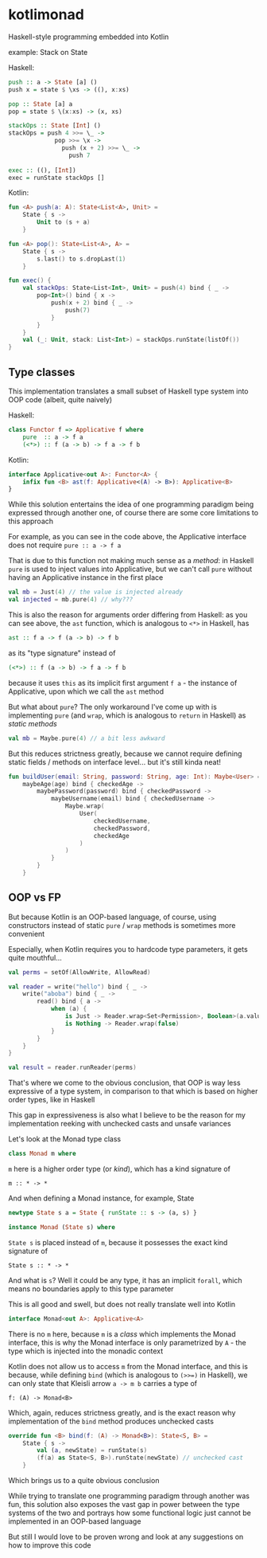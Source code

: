# kotlimonad

Haskell-style programming embedded into Kotlin

example: Stack on State

Haskell:
```haskell
push :: a -> State [a] ()
push x = state $ \xs -> ((), x:xs)

pop :: State [a] a
pop = state $ \(x:xs) -> (x, xs)

stackOps :: State [Int] ()
stackOps = push 4 >>= \_ -> 
             pop >>= \x ->
               push (x + 2) >>= \_ ->
                 push 7
                 
exec :: ((), [Int])
exec = runState stackOps []
```

Kotlin:
```kotlin
fun <A> push(a: A): State<List<A>, Unit> =
    State { s ->
        Unit to (s + a)
    }

fun <A> pop(): State<List<A>, A> =
    State { s ->
        s.last() to s.dropLast(1)
    }

fun exec() {
    val stackOps: State<List<Int>, Unit> = push(4) bind { _ ->
        pop<Int>() bind { x ->
            push(x + 2) bind { _ ->
                push(7)
            }
        }
    }
    val (_: Unit, stack: List<Int>) = stackOps.runState(listOf())
}
```

## Type classes

This implementation translates a small subset 
of Haskell type system into 
OOP code (albeit, quite naively)

Haskell:
```haskell
class Functor f => Applicative f where
    pure  :: a -> f a
    (<*>) :: f (a -> b) -> f a -> f b
```

Kotlin:
```kotlin
interface Applicative<out A>: Functor<A> {
    infix fun <B> ast(f: Applicative<(A) -> B>): Applicative<B>
}
```

While this solution entertains the idea of one programming
paradigm being expressed through another one, of course
there are some core limitations to this approach

For example, as you can see in the code above,
the Applicative interface does not require 
`pure :: a -> f a`

That is due to this function not making much sense as a
*method*: in Haskell `pure` is used to inject values into
Applicative, but we can't call `pure` without having
an Applicative instance in the first place

```kotlin
val mb = Just(4) // the value is injected already
val injected = mb.pure(4) // why???
```

This is also the reason for arguments order differing
from Haskell: as you can see above, the `ast` function,
which is analogous to `<*>` in Haskell, has

```haskell
ast :: f a -> f (a -> b) -> f b
```

as its "type signature" instead of

```haskell
(<*>) :: f (a -> b) -> f a -> f b
```

because it uses `this` as its implicit
first argument `f a` - the instance of Applicative,
upon which we call the `ast` method

But what about `pure`? The only workaround I've 
come up with is implementing `pure` (and `wrap`, 
which is analogous to `return` in Haskell) as 
*static methods*

```kotlin
val mb = Maybe.pure(4) // a bit less awkward
```

But this reduces strictness greatly, because we cannot
require defining static fields / methods on interface
level... but it's still kinda neat!

```kotlin
fun buildUser(email: String, password: String, age: Int): Maybe<User> =
    maybeAge(age) bind { checkedAge ->
        maybePassword(password) bind { checkedPassword ->
            maybeUsername(email) bind { checkedUsername ->
                Maybe.wrap(
                    User(
                        checkedUsername,
                        checkedPassword,
                        checkedAge
                    )
                )
            }
        }
    }
```

## OOP vs FP

But because Kotlin is an OOP-based language, of course,
using constructors instead of static `pure` / `wrap`
methods is sometimes more convenient

Especially, when Kotlin requires you to hardcode type 
parameters, it gets quite mouthful...
```kotlin
val perms = setOf(AllowWrite, AllowRead)

val reader = write("hello") bind { _ ->
    write("aboba") bind { _ ->
        read() bind { a ->
            when (a) {
                is Just -> Reader.wrap<Set<Permission>, Boolean>(a.value == "aboba")
                is Nothing -> Reader.wrap(false)
            }
        }
    }
}

val result = reader.runReader(perms)
```

That's where we come to the obvious conclusion, that
OOP is way less expressive of a type system, in
comparison to that which is based on higher order 
types, like in Haskell

This gap in expressiveness is also what I believe to be
the reason for my implementation reeking with unchecked
casts and unsafe variances

Let's look at the Monad type class

```haskell
class Monad m where
```

`m` here is a higher order type (or *kind*), which
has a kind signature of

`m :: * -> *`

And when defining a Monad instance, for example, State

```haskell
newtype State s a = State { runState :: s -> (a, s) }

instance Monad (State s) where
```

`State s` is placed instead of `m`, because it possesses
the exact kind signature of 

`State s :: * -> *`

And what is `s`? Well it could be any type, it has an
implicit `forall`, which means no boundaries apply to
this type parameter

This is all good and swell, but does not really
translate well into Kotlin

```kotlin
interface Monad<out A>: Applicative<A>
```

There is no `m` here, because `m` is a *class* which
implements the Monad interface, this is why the Monad
interface is only parametrized by `A` - the type which
is injected into the monadic context

Kotlin does not allow us to access `m` from the Monad
interface, and this is because, while defining `bind`
(which is analogous to `(>>=)` in Haskell),
we can only state that Kleisli arrow `a -> m b`
carries a type of 

`f: (A) -> Monad<B>`

Which, again, reduces strictness greatly, and is the
exact reason why implementation of the `bind` method
produces unchecked casts

```kotlin
override fun <B> bind(f: (A) -> Monad<B>): State<S, B> =
    State { s ->
        val (a, newState) = runState(s)
        (f(a) as State<S, B>).runState(newState) // unchecked cast
    }
```

Which brings us to a quite obvious conclusion

While trying to translate one programming paradigm 
through another was fun, this solution
also exposes the vast gap in power between the type
systems of the two and portrays how some functional
logic just cannot be implemented in an OOP-based
language

But still I would love to be proven wrong and look at
any suggestions on how to improve this code

